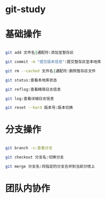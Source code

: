 # git-study

# 基础操作
```bash git init:初始化本地库

git add 文件名|通配符:添加至暂存区

git commit -m "提交版本信息":提交暂存区至本地库

git rm --cached 文件名|通配符:删除暂存区文件

git status:查看本地库状态

git reflog:查看精简日志信息

git log:查看详细日志信息

git reset --hard 版本号:版本切换
```
# 分支操作
```bash git branch 分支名:创建分支

git branch -v:查看分支

git checkout 分支名:切换分支

git merge 分支名:将指定的分支合并到当前分枝上
```
# 团队内协作
